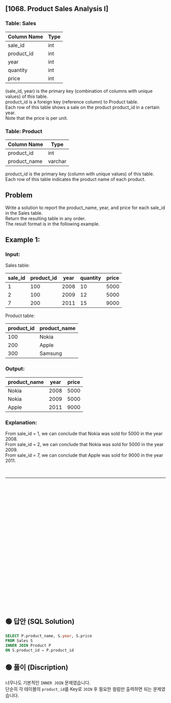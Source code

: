 ## [1068. Product Sales Analysis I]


### Table: Sales

| Column Name | Type  |
|-------------|-------|
| sale_id     | int   |
| product_id  | int   |
| year        | int   |
| quantity    | int   |
| price       | int   |

(sale_id, year) is the primary key (combination of columns with unique values) of this table.  
product_id is a foreign key (reference column) to Product table.  
Each row of this table shows a sale on the product product_id in a certain year.  
Note that the price is per unit.  

### Table: Product


| Column Name  | Type    |
|--------------|---------|
| product_id   | int     |
| product_name | varchar |
  
product_id is the primary key (column with unique values) of this table.  
Each row of this table indicates the product name of each product.  
 

## Problem

Write a solution to report the product_name, year, and price for each sale_id in the Sales table.  
Return the resulting table in any order.  
The result format is in the following example.  

## Example 1:

### Input: 
Sales table:

| sale_id | product_id | year | quantity | price |
|---------|------------|------|----------|-------| 
| 1       | 100        | 2008 | 10       | 5000  |
| 2       | 100        | 2009 | 12       | 5000  |
| 7       | 200        | 2011 | 15       | 9000  |

Product table:

| product_id | product_name |
|------------|--------------|
| 100        | Nokia        |
| 200        | Apple        |
| 300        | Samsung      |

### Output: 

| product_name | year  | price |
|--------------|-------|-------|
| Nokia        | 2008  | 5000  |
| Nokia        | 2009  | 5000  |
| Apple        | 2011  | 9000  |

### Explanation: 
From sale_id = 1, we can conclude that Nokia was sold for 5000 in the year 2008.  
From sale_id = 2, we can conclude that Nokia was sold for 5000 in the year 2009.  
From sale_id = 7, we can conclude that Apple was sold for 9000 in the year 2011.  


<br/>

---

<br/>
<br/>
<br/>
<br/>
<br/>
<br/>
<br/>
<br/>
<br/>
<br/>
<br/>
<br/>
<br/>
<br/>
<br/>
<br/>
<br/>
<br/>
<br/>
<br/>
<br/>
<br/>
<br/>


## 🟢 답안 (SQL Solution)

```sql
SELECT P.product_name, S.year, S.price
FROM Sales S
INNER JOIN Product P
ON S.product_id = P.product_id
```

## 🟢 풀이 (Discription)
너무나도 기본적인 `INNER JOIN` 문제였습니다.  
단순히 각 테이블의 `product_id`를 Key로 `JOIN` 후 필요한 컬럼만 출력하면 되는 문제였습니다.